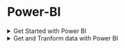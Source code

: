 # Power-BI


<details>
 <summary> Get Started with Power BI </summary>
  
  # Introduction to Power BI

  * Microsoft Power BI is a complete reporting solution that offers data preparation, data visualization, distribution, and management through development tools and an online platform.
  * Use Power BI to create visually stunning, interactive reports to serve as the analytics and decision engine behind group projects, divisions, or entire organizations.
  * Power BI is an essential tool to data analysts and their organization; however, all data professionals benefit from understanding how Power BI works to explore and present data insights within organizations.

# There are three primary components to Power BI:

* Power BI Desktop (desktop application)
* Power BI service (online platform)
* Power BI Mobile (cross-platform mobile app)

* Power BI Desktop is the development tool available to data analysts and other report creators.
* While the Power BI service allows you to organize, manage, and distribute your reports and other Power BI items.
* Power BI Desktop is available to download for free either through the Windows store or directly online.

# The flow of Power BI is:

1. Connect to data with Power BI Desktop.
2. Transform and model data with Power BI Desktop.
3. Create visualizations and reports with Power BI Desktop.
4. Publish report to Power BI service.
5. Distribute and manage reports in the Power BI service.

* The Power BI service also allows you to create high-level dashboards that drill down to reports, and apps to easily group related reports to users in a simple format.

# Building blocks of Power BI

* The building blocks of Power BI are semantic models and visualizations.
* Create a semantic model and then use visuals to build a report. Let's explore these items in more detail and how they relate to the flow of Power BI.

# Create a semantic model

* A semantic model consists of all connected data, transformations, relationships, and calculations.
* To follow the flow of Power BI, you first connect to data, transform data, and create relationships and calculations to create a semantic model.
* First, connect to as many data sources you need.
* Then clean and transform the data to your needs. Add relationships between tables and calculations to extend the semantic model.

# Create visualizations in a report

* In Power BI Desktop, when you create a visualization (also called visual), you add it to the canvas for a report page.
* Power BI is a low-code solution, which means that you can "drag and drop" data field directly onto the canvas.
* Power BI will choose a visual for your data field.
* You can easily change between visuals for the same fields, and add or remove data fields to the visual.
* One of the most valuable features of Power BI reports is the interactivity between visuals.
* Consumers can select different data points in the visual and see how that affects the other visuals.
* Depending on your design, they can also drillthrough from one visual to more detail or filter based on different fields in the report.

# Create a dashboard

* In the Power BI service, you can also create dashboards after you've published a report.
* Dashboards consist of a single page made up of tiles.
* Add tiles to a dashboard by pinning a visual in a report to the dashboard.
* Dashboards are an excellent way to provide high-level information to consumers.


</details>

<details>
 <summary> Get and Tranform data with Power BI </summary>

# Get data from files

* Organizations often export and store data in files. One possible file format is a flat file.
* A flat file is a type of file that has only one data table and every row of data is in the same structure.
* The file doesn't contain hierarchies. Likely, you're familiar with the most common types of flat files, which are comma-separated values (.csv) files, delimited text (.txt) files, and fixed width files.

# Flat file location

* Local - You can import data from a local file into Power BI. The file isn't moved into Power BI, and a link doesn't remain to it. Instead, a new semantic model is created in Power BI, and data from the Excel file is loaded into it. Accordingly, changes to the original Excel file aren't reflected in your Power BI semantic model. You can use local data import for data that doesn't change.

* OneDrive for Business - You can pull data from OneDrive for Business into Power BI. This method is effective in keeping an Excel file and your semantic model, reports, and dashboards in Power BI synchronized. Power BI connects regularly to your file on OneDrive. If any changes are found, your semantic model, reports, and dashboards are automatically updated in Power BI.

* OneDrive - Personal - You can use data from files on a personal OneDrive account, and get many of the same benefits that you would with OneDrive for Business. However, you'll need to sign in with your personal OneDrive account, and select the Keep me signed in option. Check with your system administrator to determine whether this type of connection is allowed in your organization.

* SharePoint - Team Sites - Saving your Power BI Desktop files to SharePoint Team Sites is similar to saving to OneDrive for Business. The main difference is how you connect to the file from Power BI. You can specify a URL or connect to the root folder.

# Change the source file

* You might have to change the location of a source file for a data source during development, or if a file storage location changes.
* To keep your reports up to date, you'll need to update your file connection paths in Power BI.
  
# Power Query provides many ways for you to accomplish this task, so that you can make this type of change when needed.

1. Data source settings
2. Query settings
3. dvanced Editor

# Get data from Azure Analysis Services

* Azure Analysis Services is a fully managed platform as a service (PaaS) that provides enterprise-grade semantic models in the cloud.
* You can use advanced mashup and modeling features to combine data from multiple data sources, define metrics, and secure your data in a single, trusted tabular semantic model.
* The semantic model provides an easier and faster way for users to perform ad hoc data analysis using tools like Power BI.
* You’ve been asked to compare this data with actual sales data in a different database.
* Getting data from Azure Analysis Services server is similar to getting data from SQL Server, in that you can

1. Authenticate to the server.
2. Pick the model you want to use.
3. Select which tables you need.

# Notable differences between Azure Analysis Services and SQL Server are: 

1. Analysis Services models have calculations already created.
2. If you don’t need an entire table, you can query the data directly. Instead of using Transact-SQL (T-SQL) to query the data, like you would in SQL Server, you can use multi-dimensional expressions (MDX) or data analysis expressions (DAX).

# Unpivot columns

* Unpivoting is a useful feature of Power BI. You can use this feature with data from any data source, but you would most often use it when importing data from Excel.

  ![image](https://github.com/mesuli95/Power-BI/assets/162970734/56955c97-74db-4ae1-b64b-c3aac5ade321)

* Though the data might initially make sense, it would be difficult to create a total of all sales combined from 2018 and 2019.
* Your goal would then be to use this data in Power BI with three columns: Month, Year, and SalesAmount.

* When you import the data into Power Query, it will look like the following image.

![image](https://github.com/mesuli95/Power-BI/assets/162970734/a3f5502d-19fe-49bb-b260-242a197157d2)







</details>

